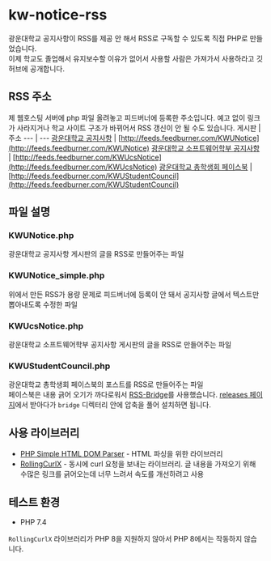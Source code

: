 # kw-notice-rss
광운대학교 공지사항이 RSS를 제공 안 해서 RSS로 구독할 수 있도록 직접 PHP로 만들었습니다.  
이제 학교도 졸업해서 유지보수할 이유가 없어서 사용할 사람은 가져가서 사용하라고 깃허브에 공개합니다.

## RSS 주소
제 웹호스팅 서버에 php 파일 올려놓고 피드버너에 등록한 주소입니다. 예고 없이 링크가 사라지거나 학교 사이트 구조가 바뀌어서 RSS 갱신이 안 될 수도 있습니다.
 게시판 | 주소
 --- | ---
[광운대학교 공지사항](https://www.kw.ac.kr/ko/life/notice.jsp) | [http://feeds.feedburner.com/KWUNotice](http://feeds.feedburner.com/KWUNotice)
[광운대학교 소프트웨어학부 공지사항](https://cs.kw.ac.kr:501/department_office/lecture.php) | [http://feeds.feedburner.com/KWUcsNotice](http://feeds.feedburner.com/KWUcsNotice)
[광운대학교 총학생회 페이스북](https://www.facebook.com/KWUStudentCouncil) | [http://feeds.feedburner.com/KWUStudentCouncil](http://feeds.feedburner.com/KWUStudentCouncil)

## 파일 설명
### KWUNotice.php
광운대학교 공지사항 게시판의 글을 RSS로 만들어주는 파일

### KWUNotice_simple.php
위에서 만든 RSS가 용량 문제로 피드버너에 등록이 안 돼서 공지사항 글에서 텍스트만 뽑아내도록 수정한 파일

### KWUcsNotice.php
광운대학교 소프트웨어학부 공지사항 게시판의 글을 RSS로 만들어주는 파일

### KWUStudentCouncil.php
광운대학교 총학생회 페이스북의 포스트를 RSS로 만들어주는 파일  
페이스북은 내용 긁어 오기가 까다로워서 [RSS-Bridge](https://github.com/RSS-Bridge/rss-bridge)를 사용했습니다. [releases 페이지](https://github.com/RSS-Bridge/rss-bridge/releases)에서 받아다가 `bridge` 디렉터리 안에 압축을 풀어 설치하면 됩니다.

## 사용 라이브러리
* [PHP Simple HTML DOM Parser](https://simplehtmldom.sourceforge.io/) - HTML 파싱을 위한 라이브러리
* [RollingCurlX](https://github.com/marcushat/RollingCurlX) - 동시에 curl 요청을 보내는 라이브러리. 글 내용을 가져오기 위해 수많은 링크를 긁어오는데 너무 느려서 속도를 개선하려고 사용

## 테스트 환경
* PHP 7.4

`RollingCurlX` 라이브러리가 PHP 8을 지원하지 않아서 PHP 8에서는 작동하지 않습니다.
